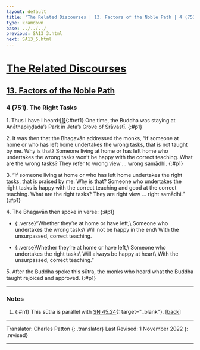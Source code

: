 ```yaml
---
layout: default
title: 'The Related Discourses | 13. Factors of the Noble Path | 4 (751). The Right Tasks'
type: kramdown
base: ../../../
previous: SA13_3.html
next: SA13_5.html
---
```


# [The Related Discourses](../index.html)
## [13. Factors of the Noble Path](index.html)
### 4 (751). The Right Tasks

1\. Thus I have I heard:[\[1\]](#n1){:#ref1} One time, the Buddha was staying at Anāthapiṇḍada’s Park in Jeta’s Grove of Śrāvastī.
{:#p1}

2\. It was then that the Bhagavān addressed the monks, “If someone at home or who has left home undertakes the wrong tasks, that is not taught by me. Why is that? Someone living at home or has left home who undertakes the wrong tasks won’t be happy with the correct teaching. What are the wrong tasks? They refer to wrong view … wrong samādhi.
{:#p1}

3\. “If someone living at home or who has left home undertakes the right tasks, that is praised by me. Why is that? Someone who undertakes the right tasks is happy with the correct teaching and good at the correct teaching. What are the right tasks? They are right view … right samādhi.”
{:#p1}

4\. The Bhagavān then spoke in verse:
{:#p1}

* {:.verse}“Whether they’re at home or have left,\\
Someone who undertakes the wrong tasks\\
Will not be happy in the end\\
With the unsurpassed, correct teaching.

* {:.verse}Whether they’re at home or have left,\\
Someone who undertakes the right tasks\\
Will always be happy at heart\\
With the unsurpassed, correct teaching.”

5\. After the Buddha spoke this sūtra, the monks who heard what the Buddha taught rejoiced and approved.
{:#p1}

---

### Notes

1. {:#n1} This sūtra is parallel with [SN 45.24](https://suttacentral.net/sn45.24){: target="_blank"}. [\[back\]](#ref1)

---

Translator: Charles Patton
{: .translator}
Last Revised: 1 November 2022
{: .revised}

---